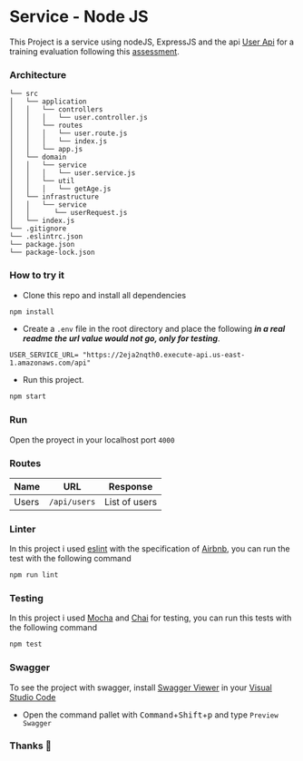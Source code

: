 # Service - Node JS 

This Project is a service using nodeJS, ExpressJS and the api [User Api](https://app.swaggerhub.com/apis/jbrizio/ms-users-api/1.0.0) for a training evaluation following this [assessment](https://github.com/jbrizio/node-rest-api-boilerplate).

### Architecture

```
└── src
│   └── application
│   │   └── controllers
│   │   │   └── user.controller.js
│   │   └── routes
│   │   │   └── user.route.js
│   │   │   └── index.js
│   │   └── app.js
│   └── domain
│   │   └── service
│   │   │   └── user.service.js
│   │   └── util
│   │   │   └── getAge.js
│   └── infrastructure
│   │   └── service
│   │      └── userRequest.js
│   └── index.js
└── .gitignore
└── .eslintrc.json
└── package.json
└── package-lock.json
```

### How to try it

- Clone this repo and install all dependencies

```sh
npm install
```

- Create a `.env` file in the root directory and place the following ***in a real readme the url value would not go, only for testing***.

```
USER_SERVICE_URL= "https://2eja2nqth0.execute-api.us-east-1.amazonaws.com/api"
```

- Run this project.

```sh
npm start
```

### Run

Open the proyect in your localhost port `4000`


### Routes

| Name   | URL                    | Response            |
| ------ | ---------------------- | ------------------- |
| Users  | `/api/users`           | List of users       |

### Linter

In this project i used [eslint](https://eslint.org/) with the specification of [Airbnb](https://github.com/airbnb/javascript), you can run the test with the following command

```sh
npm run lint
```

### Testing 

In this project i used [Mocha](https://mochajs.org/) and [Chai](https://www.chaijs.com/) for testing, you can run this tests with the following command

```sh
npm test
```

### Swagger

To see the project with swagger, install [Swagger Viewer](https://marketplace.visualstudio.com/items?itemName=Arjun.swagger-viewer) in your [Visual Studio Code](https://code.visualstudio.com/)

- Open the command pallet with <kbd>Command</kbd>+<kbd>Shift</kbd>+<kbd>p</kbd> and type `Preview Swagger`



### Thanks 🙌
